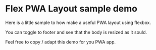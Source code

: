 # Flex PWA Layout sample demo

Here is a little sample to how make a useful PWA layout using flexbox.

You can toggle to footer and see that the body is resized as it sould.

Feel free to copy / adapt this demo for you PWA app.